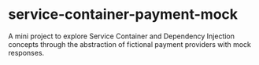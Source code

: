 # service-container-payment-mock
A mini project to explore Service Container and Dependency Injection concepts through the abstraction of fictional payment providers with mock responses.
